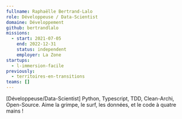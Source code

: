 ```yaml
---
fullname: Raphaëlle Bertrand-Lalo
role: Développeuse / Data-Scientist
domaine: Développement
github: bertrandlalo
missions:
  - start: 2021-07-05
    end: 2022-12-31
    status: independent
    employer: La Zone
startups:
  - l-immersion-facile
previously:
  - territoires-en-transitions
teams: []
---
```

[Développeuse/Data-Scientist] Python, Typescript, TDD, Clean-Archi, Open-Source. Aime la grimpe, le surf, les données, et le code à quatre mains !
